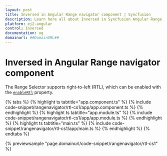 ```yaml
---
layout: post
title: Inversed in Angular Range navigator component | Syncfusion
description: Learn here all about Inversed in Syncfusion Angular Range navigator component of Syncfusion Essential JS 2 and more.
platform: ej2-angular
control: Inversed 
documentation: ug
domainurl: ##DomainURL##
---
```


# Inversed in Angular Range navigator component

The Range Selector supports right-to-left (RTL), which can be enabled with the [`enableRtl`](https://ej2.syncfusion.com/angular/documentation/api/range-navigator/#enablertl) property.

{% tabs %}
{% highlight ts tabtitle="app.component.ts" %}
{% include code-snippet/rangenavigator/rtl-cs1/app/app.component.ts %}
{% endhighlight %}
{% highlight ts tabtitle="app.module.ts" %}
{% include code-snippet/rangenavigator/rtl-cs1/app/app.module.ts %}
{% endhighlight %}
{% highlight ts tabtitle="main.ts" %}
{% include code-snippet/rangenavigator/rtl-cs1/app/main.ts %}
{% endhighlight %}
{% endtabs %}
  
{% previewsample "page.domainurl/code-snippet/rangenavigator/rtl-cs1" %}